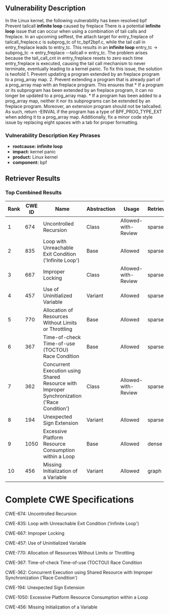 ## Vulnerability Description
In the Linux kernel, the following vulnerability has been resolved bpf Prevent tailcall **infinite loop** caused by freplace There is a potential **infinite loop** issue that can occur when using a combination of tail calls and freplace. In an upcoming selftest, the attach target for entry_freplace of tailcall_freplace.c is subprog_tc of tc_bpf2bpf.c, while the tail call in entry_freplace leads to entry_tc. This results in an **infinite loop** entry_tc -> subprog_tc -> entry_freplace --tailcall-> entry_tc. The problem arises because the tail_call_cnt in entry_freplace resets to zero each time entry_freplace is executed, causing the tail call mechanism to never terminate, eventually leading to a kernel panic. To fix this issue, the solution is twofold 1. Prevent updating a program extended by an freplace program to a prog_array map. 2. Prevent extending a program that is already part of a prog_array map with an freplace program. This ensures that * If a program or its subprogram has been extended by an freplace program, it can no longer be updated to a prog_array map. * If a program has been added to a prog_array map, neither it nor its subprograms can be extended by an freplace program. Moreover, an extension program should not be tailcalled. As such, return -EINVAL if the program has a type of BPF_PROG_TYPE_EXT when adding it to a prog_array map. Additionally, fix a minor code style issue by replacing eight spaces with a tab for proper formatting.

### Vulnerability Description Key Phrases
- **rootcause:** **infinite loop**
- **impact:** kernel panic
- **product:** Linux kernel
- **component:** bpf

## Retriever Results

### Top Combined Results

| Rank | CWE ID | Name | Abstraction | Usage  | Retrievers | Individual Scores |
|------|--------|------|-------------|-------|------------|-------------------|
| 1 | 674 | Uncontrolled Recursion | Class | Allowed-with-Review | sparse | 1.226 |
| 2 | 835 | Loop with Unreachable Exit Condition ('Infinite Loop') | Base | Allowed | sparse | 1.178 |
| 3 | 667 | Improper Locking | Class | Allowed-with-Review | sparse | 1.167 |
| 4 | 457 | Use of Uninitialized Variable | Variant | Allowed | sparse | 1.154 |
| 5 | 770 | Allocation of Resources Without Limits or Throttling | Base | Allowed | sparse | 1.117 |
| 6 | 367 | Time-of-check Time-of-use (TOCTOU) Race Condition | Base | Allowed | sparse | 1.116 |
| 7 | 362 | Concurrent Execution using Shared Resource with Improper Synchronization ('Race Condition') | Class | Allowed-with-Review | sparse | 1.115 |
| 8 | 194 | Unexpected Sign Extension | Variant | Allowed | sparse | 1.109 |
| 9 | 1050 | Excessive Platform Resource Consumption within a Loop | Base | Allowed | dense | 0.460 |
| 10 | 456 | Missing Initialization of a Variable | Variant | Allowed | graph | 0.003 |



# Complete CWE Specifications

CWE-674: Uncontrolled Recursion

CWE-835: Loop with Unreachable Exit Condition ('Infinite Loop')

CWE-667: Improper Locking

CWE-457: Use of Uninitialized Variable

CWE-770: Allocation of Resources Without Limits or Throttling

CWE-367: Time-of-check Time-of-use (TOCTOU) Race Condition

CWE-362: Concurrent Execution using Shared Resource with Improper Synchronization ('Race Condition')

CWE-194: Unexpected Sign Extension

CWE-1050: Excessive Platform Resource Consumption within a Loop

CWE-456: Missing Initialization of a Variable